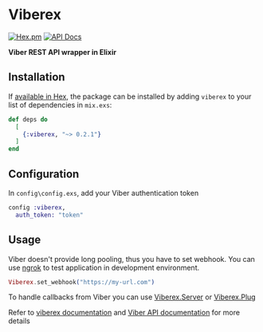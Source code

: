 # Viberex

[![Hex.pm](https://img.shields.io/hexpm/v/viberex.svg)](https://hex.pm/packages/viberex)
[![API Docs](https://img.shields.io/badge/api-docs-green.svg?style=flat)](http://hexdocs.pm/viberex/)

**Viber REST API wrapper in Elixir**

## Installation

If [available in Hex](https://hex.pm/docs/publish), the package can be installed
by adding `viberex` to your list of dependencies in `mix.exs`:

```elixir
def deps do
  [
    {:viberex, "~> 0.2.1"}
  ]
end
```

## Configuration
In `config\config.exs`, add your Viber authentication token
```elixir
config :viberex,
  auth_token: "token"
```

## Usage

Viber doesn't provide long pooling, thus you have to set webhook.
You can use [ngrok](https://ngrok.com/) to test application in development environment.

```elixir
Viberex.set_webhook("https://my-url.com")
```

To handle callbacks from Viber you can use [Viberex.Server](https://hexdocs.pm/viberex/Viberex.Server.html) or [Viberex.Plug](https://hexdocs.pm/viberex/Viberex.Plug.html)

Refer to [viberex documentation](https://hexdocs.pm/viberex) and [Viber API documentation](https://viber.github.io/docs/api/rest-bot-api) for more details
